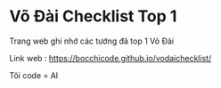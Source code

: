 # Võ Đài Checklist Top 1
Trang web ghi nhớ các tướng đã top 1 Võ Đài

Link web : https://bocchicode.github.io/vodaichecklist/

Tôi code = AI
